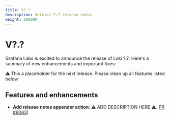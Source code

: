 ```yaml
---
title: V?.?
description: Version ?.? release notes
weight: 100000
---
```


# V?.?
Grafana Labs is excited to announce the release of Loki ?.?. Here's a summary of new enhancements and important fixes:

:warning: This a placeholder for the next release. Please clean up all features listed below

## Features and enhancements


-  **Add release notes appender action**: :warning: ADD DESCRIPTION HERE :warning:. [PR #9063](https://github.com/grafana/loki/pull/9063)]